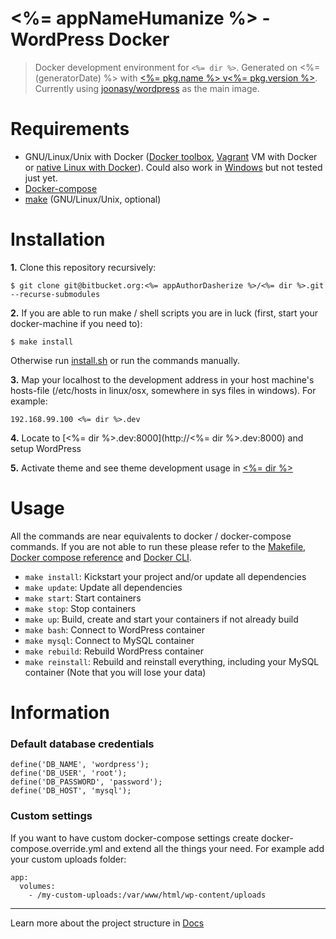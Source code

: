 # <%= appNameHumanize %> - WordPress Docker

> Docker development environment for `<%= dir %>`. Generated on <%= (generatorDate) %> with [<%= pkg.name %> v<%= pkg.version %>](<%= (generatorRepository) %>). Currently using [joonasy/wordpress](https://github.com/joonasy/wordpress) as the main image.

# Requirements

* GNU/Linux/Unix with Docker ([Docker toolbox](https://www.docker.com/products/docker-toolbox), [Vagrant](https://www.vagrantup.com/downloads.html) VM with Docker or [native Linux with Docker](http://docs.docker.com/linux/step_one/)). Could also work in [Windows](https://docs.docker.com/docker-for-windows/#/what-to-know-before-you-install) but not tested just yet.
* [Docker-compose](https://github.com/docker/compose)
* [make](https://www.gnu.org/software/make/manual/make.html) (GNU/Linux/Unix, optional)

# Installation 

**1.** Clone this repository recursively:

```
$ git clone git@bitbucket.org:<%= appAuthorDasherize %>/<%= dir %>.git --recurse-submodules
```

**2.** If you are able to run make / shell scripts you are in luck (first, start your docker-machine if you need to): 

```
$ make install
```

Otherwise run [install.sh](install.sh) or run the commands manually.

**3.** Map your localhost to the development address in your host machine's hosts-file (/etc/hosts in linux/osx, somewhere in sys files in windows). For example:

```
192.168.99.100 <%= dir %>.dev
```

**4.** Locate to [<%= dir %>.dev:8000](http://<%= dir %>.dev:8000) and setup WordPress

**5.** Activate theme and see theme development usage in [<%= dir %>](<%= dir %>) 

# Usage

All the commands are near equivalents to docker / docker-compose commands. If you are not able to run these please refer to the [Makefile](Makefile), [Docker compose reference](https://docs.docker.com/compose/reference) and [ Docker CLI](https://docs.docker.com/engine/reference/commandline/). 

* `make install`: Kickstart your project and/or update all dependencies
* `make update`: Update all dependencies
* `make start`: Start containers
* `make stop`: Stop containers
* `make up`: Build, create and start your containers if not already build
* `make bash`: Connect to WordPress container
* `make mysql`: Connect to MySQL container
* `make rebuild`: Rebuild WordPress container
* `make reinstall`: Rebuild and reinstall everything, including your MySQL container (Note that you will lose your data)

# Information

### Default database credentials

```
define('DB_NAME', 'wordpress');
define('DB_USER', 'root');
define('DB_PASSWORD', 'password');
define('DB_HOST', 'mysql');
```

### Custom settings

If you want to have custom docker-compose settings create docker-compose.override.yml and extend all the things your need. For example add your custom uploads folder:

```
app:
  volumes:
    - /my-custom-uploads:/var/www/html/wp-content/uploads
```

---

Learn more about the project structure in [Docs](https://github.com/joonasy/generator-rebirth/tree/master/docs)
